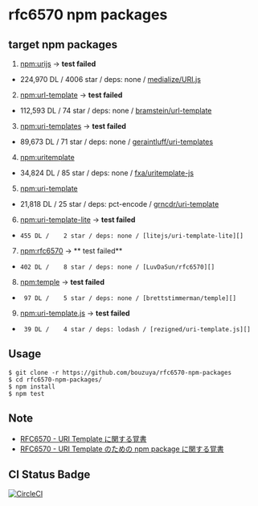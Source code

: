 # rfc6570 npm packages

## target npm packages

1. [npm:urijs][] -> **test failed**
  - 224,970 DL / 4006 star / deps: none / [medialize/URI.js][]
2. [npm:url-template][] -> **test failed**
  - 112,593 DL /   74 star / deps: none / [bramstein/url-template][]
3. [npm:uri-templates][] -> **test failed**
  -  89,673 DL /   71 star / deps: none / [geraintluff/uri-templates][]
4. [npm:uritemplate][]
  -  34,824 DL /   85 star / deps: none / [fxa/uritemplate-js][]
5. [npm:uri-template][]
  -  21,818 DL /   25 star / deps: pct-encode / [grncdr/uri-template][]
6. [npm:uri-template-lite][] -> **test failed**
  -     455 DL /    2 star / deps: none / [litejs/uri-template-lite][]
7. [npm:rfc6570][] -> ** test failed**
  -     402 DL /    8 star / deps: none / [LuvDaSun/rfc6570][]
8. [npm:temple][] -> **test failed**
  -      97 DL /    5 star / deps: none / [brettstimmerman/temple][]
9. [npm:uri-template.js][] -> **test failed**
  -      39 DL /    4 star / deps: lodash / [rezigned/uri-template.js][]

## Usage

```
$ git clone -r https://github.com/bouzuya/rfc6570-npm-packages
$ cd rfc6570-npm-packages/
$ npm install
$ npm test
```

## Note

- [RFC6570 - URI Template に関する覚書](https://gist.github.com/bouzuya/e8523479faf52f7b5be736af4e496bdd)
- [RFC6570 - URI Template のための npm package に関する覚書](https://gist.github.com/bouzuya/b60bc84b6506d68ac75e6fe67f4d14fd)

## CI Status Badge

[![CircleCI][circle-ci-badge]][circle-ci-url]

[circle-ci-badge]: https://circleci.com/gh/bouzuya/rfc6570-npm-packages.svg?style=svg
[circle-ci-url]: https://circleci.com/gh/bouzuya/rfc6570-npm-packages

[npm:rfc6570]: https://www.npmjs.com/package/rfc6570
[npm:uri-templates]: https://www.npmjs.com/package/uri-templates
[npm:uritemplate]: https://www.npmjs.com/package/uritemplate
[npm:uri-template.js]: https://www.npmjs.com/package/uri-template.js
[npm:uri-template-lite]: https://www.npmjs.com/package/uri-template-lite
[npm:uri-template]: https://www.npmjs.com/package/uri-template
[npm:url-template]: https://www.npmjs.com/package/url-template
[npm:urijs]: https://www.npmjs.com/package/urijs
[npm:temple]: https://www.npmjs.com/package/temple

[LuvDaSun/rfc6570]: https://github.com/LuvDaSun/rfc6570
[bramstein/url-template]: https://github.com/bramstein/url-template
[brettstimmerman/temple]: https://github.com/brettstimmerman/temple
[fxa/uritemplate-js]: https://github.com/fxa/uritemplate-js
[geraintluff/uri-templates]: https://github.com/geraintluff/uri-templates
[grncdr/uri-template]: https://github.com/grncdr/uri-template
[litejs/uri-template-lite]: https://github.com/litejs/uri-template-lite
[medialize/URI.js]: https://github.com/medialize/URI.js
[rezigned/uri-template.js]: https://github.com/rezigned/uri-template.js
